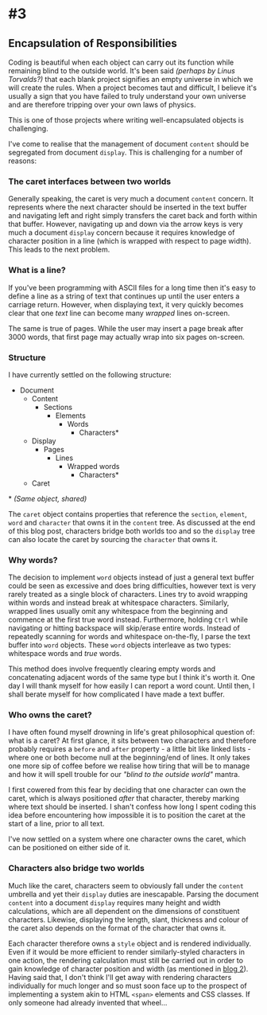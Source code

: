 
# \#3



## Encapsulation of Responsibilities

Coding is beautiful when each object can carry out its function while remaining blind to the outside world.  It's been said _(perhaps by Linus Torvalds?)_ that each blank project signifies an empty universe in which we will create the rules.  When a project becomes taut and difficult, I believe it's usually a sign that you have failed to truly understand your own universe and are therefore tripping over your own laws of physics.

This is one of those projects where writing well-encapsulated objects is challenging.

I've come to realise that the management of document `content` should be segregated from document `display`.  This is challenging for a number of reasons:



### The caret interfaces between two worlds

Generally speaking, the caret is very much a document `content` concern.  It represents where the next character should be inserted in the text buffer and navigating left and right simply transfers the caret back and forth within that buffer.  However, navigating up and down via the arrow keys is very much a document `display` concern because it requires knowledge of character position in a line (which is wrapped with respect to page width).  This leads to the next problem.



### What is a line?

If you've been programming with ASCII files for a long time then it's easy to define a line as a string of text that continues up until the user enters a carriage return.  However, when displaying text, it very quickly becomes clear that one _text_ line can become many _wrapped_ lines on-screen.

The same is true of pages.  While the user may insert a page break after 3000 words, that first page may actually wrap into six pages on-screen.



### Structure

I have currently settled on the following structure:

* Document
    * Content
        * Sections
            * Elements
                * Words
                    * Characters\*
    * Display
        * Pages
            * Lines
                * Wrapped words
                    * Characters\*
    * Caret

\* _(Same object, shared)_

The `caret` object contains properties that reference the `section`, `element`, `word` and `character` that owns it in the `content` tree.  As discussed at the end of this blog post, characters bridge both worlds too and so the `display` tree can also locate the caret by sourcing the `character` that owns it.


### Why words?

The decision to implement `word` objects instead of just a general text buffer could be seen as excessive and does bring difficulties, however text is very rarely treated as a single block of characters.  Lines try to avoid wrapping within words and instead break at whitespace characters.  Similarly, wrapped lines usually omit any whitespace from the beginning and commence at the first true word instead.  Furthermore, holding `Ctrl` while navigating or hitting backspace will skip/erase entire words.  Instead of repeatedly scanning for words and whitespace on-the-fly, I parse the text buffer into `word` objects.  These `word` objects interleave as two types: whitespace words and _true_ words.  

This method does involve frequently clearing empty words and concatenating adjacent words of the same type but I think it's worth it.  One day I will thank myself for how easily I can report a word count.  Until then, I shall berate myself for how complicated I have made a text buffer.



### Who owns the caret?

I have often found myself drowning in life's great philosophical question of: what is a caret?  At first glance, it sits between two characters and therefore probably requires a `before` and `after` property - a little bit like linked lists - where one or both become null at the beginning/end of lines.  It only takes one more sip of coffee before we realise how tiring that will be to manage and how it will spell trouble for our _"blind to the outside world"_ mantra.  

I first cowered from this fear by deciding that one character can own the caret, which is always positioned _after_ that character, thereby marking where text should be inserted.  I shan't confess how long I spent coding this idea before encountering how impossible it is to position the caret at the start of a line, prior to all text.

I've now settled on a system where one character owns the caret, which can be positioned on either side of it.



### Characters also bridge two worlds

Much like the caret, characters seem to obviously fall under the `content` umbrella and yet their `display` duties are inescapable.  Parsing the document `content` into a document `display` requires many height and width calculations, which are all dependent on the dimensions of constituent characters.  Likewise, displaying the length, slant, thickness and colour of the caret also depends on the format of the character that owns it.

Each character therefore owns a `style` object and is rendered individually.  Even if it would be more efficient to render similarly-styled characters in one action, the rendering calculation must still be carried out in order to gain knowledge of character position and width (as mentioned in [blog 2](blog2.md)).  Having said that, I don't think I'll get away with rendering characters individually for much longer and so must soon face up to the prospect of implementing a system akin to HTML `<span>` elements and CSS classes.  If only someone had already invented that wheel...
